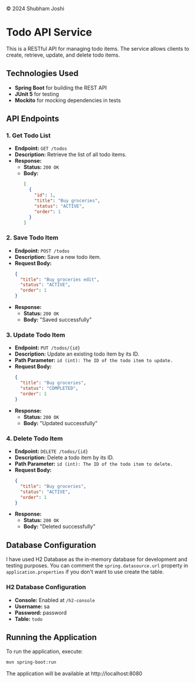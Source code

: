 
© 2024 Shubham Joshi

# Todo API Service

This is a RESTful API for managing todo items. The service allows clients to create, retrieve, update, and delete todo items.

## Technologies Used
- **Spring Boot** for building the REST API
- **JUnit 5** for testing
- **Mockito** for mocking dependencies in tests

## API Endpoints

### 1. Get Todo List

- **Endpoint:** `GET /todos`
- **Description:** Retrieve the list of all todo items.
- **Response:**
    - **Status:** `200 OK`
    - **Body:**
      ```json
      [
        {
          "id": 1,
          "title": "Buy groceries",
          "status": "ACTIVE",
          "order": 1
        }
      ]
      ```

### 2. Save Todo Item

- **Endpoint:** `POST /todos`
- **Description:** Save a new todo item.
- **Request Body:**
  ```json
  {
    "title": "Buy groceries edit",
    "status": "ACTIVE",
    "order": 1
  }
- **Response:**
  - **Status:** `200 OK`
  - **Body:** "Saved successfully"

### 3. Update Todo Item

- **Endpoint:** `PUT /todos/{id}`
- **Description:**  Update an existing todo item by its ID.
- **Path Parameter:** `id (int): The ID of the todo item to update.`
- **Request Body:**
  ```json
  {
    "title": "Buy groceries",
    "status": "COMPLETED",
    "order": 1
  }
- **Response:**
    - **Status:** `200 OK`
    - **Body:** "Updated successfully"
### 4. Delete Todo Item

- **Endpoint:** `DELETE /todos/{id}`
- **Description:**  Delete a todo item by its ID.
- **Path Parameter:** `id (int): The ID of the todo item to delete.`
- **Request Body:**
  ```json
  {
    "title": "Buy groceries",
    "status": "ACTIVE",
    "order": 1
  }
- **Response:**
    - **Status:** `200 OK`
    - **Body:** "Deleted successfully"
## Database Configuration

I have used H2 Database as the in-memory database for development and testing purposes.
You can comment the `spring.datasource.url` property in `application.properties` if you don't want to use create the table.

### H2 Database Configuration

- **Console:** Enabled at `/h2-console`
- **Username:** sa
- **Password:** password
- **Table:** `todo`


## Running the Application

To run the application, execute:
```sh
mvn spring-boot:run
```
The application will be available at http://localhost:8080
